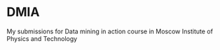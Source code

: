# DMIA
My submissions for Data mining in action course in Moscow Institute of Physics and Technology
